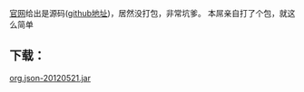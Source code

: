 [官网](http://www.json.org/java/)给出是源码([github地址](https://github.com/douglascrockford/JSON-java))，居然没打包，非常坑爹。
本屌亲自打了个包，就这么简单

## 下载： ##
[org.json-20120521.jar](http://code.google.com/p/org-json-java/downloads/detail?name=org.json-20120521.jar)